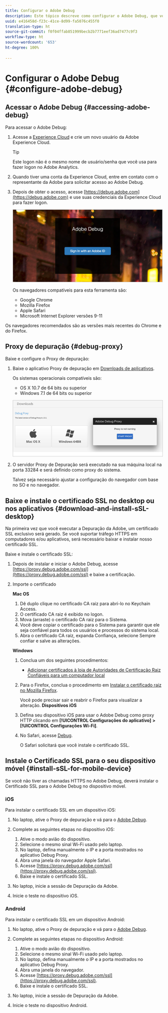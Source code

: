 ```yaml
---
title: Configurar o Adobe Debug
description: Este tópico descreve como configurar o Adobe Debug, que você pode usar para solucionar problemas de implementações do SDK do Media.
uuid: e416458d-f23c-41ce-8d99-fa5076c455f0
translation-type: ht
source-git-commit: f0f04ffab851999becb2b7771eef36ad7477c9f3
workflow-type: ht
source-wordcount: '653'
ht-degree: 100%

---
```



# Configurar o Adobe Debug {#configure-adobe-debug}

## Acessar o Adobe Debug {#accessing-adobe-debug}

Para acessar o Adobe Debug:

1. Acesse a [Experience Cloud](https://www.marketing.adobe.com) e crie um novo usuário da Adobe Experience Cloud.

   >[!TIP]
   >
   >Este logon não é o mesmo nome de usuário/senha que você usa para fazer logon no Adobe Analytics.

1. Quando tiver uma conta da Experience Cloud, entre em contato com o representante da Adobe para solicitar acesso ao Adobe Debug.
1. Depois de obter o acesso, acesse [https://debug.adobe.com](https://debug.adobe.com) e use suas credenciais da Experience Cloud para fazer logon.

   ![](assets/adobe-debug-login.png)

   Os navegadores compatíveis para esta ferramenta são:
   * Google Chrome
   * Mozilla Firefox
   * Apple Safari
   * Microsoft Internet Explorer versões 9-11

Os navegadores recomendados são as versões mais recentes do Chrome e do Firefox.

## Proxy de depuração {#debug-proxy}

Baixe e configure o Proxy de depuração:

1. Baixe o aplicativo Proxy de depuração em [Downloads de aplicativos](https://debug.adobe.com/#/downloads).

   Os sistemas operacionais compatíveis são:
   * OS X 10.7 de 64 bits ou superior
   * Windows 7.1 de 64 bits ou superior

   ![](assets/debug-proxy-app.png)

1. O servidor Proxy de Depuração será executado na sua máquina local na porta 33284 e será definido como proxy do sistema.

   Talvez seja necessário ajustar a configuração do navegador com base no SO e no navegador.

## Baixe e instale o certificado SSL no desktop ou nos aplicativos {#download-and-install-sSL-desktop}

Na primeira vez que você executar a Depuração da Adobe, um certificado SSL exclusivo será gerado. Se você suportar tráfego HTTPS em computadores e/ou aplicativos, será necessário baixar e instalar nosso certificado SSL.

Baixe e instale o certificado SSL:

1. Depois de instalar e iniciar o Adobe Debug, acesse [https://proxy.debug.adobe.com/ssl](https://proxy.debug.adobe.com/ssl) e baixe a certificação.
1. Importe o certificado

   **Mac OS**
   1. Dê duplo clique no certificado CA raiz para abri-lo no Keychain Access.
   1. O certificado CA raiz é exibido no logon.
   1. Mova (arraste) o certificado CA raiz para o Sistema.
   1. Você deve copiar o certificado para o Sistema para garantir que ele seja confiável para todos os usuários e processos do sistema local.
   1. Abra o certificado CA raiz, expanda Confiança, selecione Sempre confiar e salve as alterações.

   **Windows**
   1. Conclua um dos seguintes procedimentos:

      * [Adicionar certificados à loja de Autoridades de Certificação Raiz Confiáveis para um computador local](https://technet.microsoft.com/pt-br/library/cc754841.aspx#BKMK_addlocal)
   1. Para o Firefox, conclua o procedimento em [Instalar o certificado raiz no Mozilla Firefox](https://wiki.wmtransfer.com/projects/webmoney/wiki/Installing_root_certificate_in_Mozilla_Firefox).

      Você pode precisar sair e reabrir o Firefox para visualizar a alteração.
   **Dispositivos iOS**
   1. Defina seu dispositivo iOS para usar o Adobe Debug como proxy HTTP clicando em **[!UICONTROL Configurações do aplicativo]** **>** **[!UICONTROL Configurações Wi-Fi]**.

   1. No Safari, acesse [Debug](https://proxy.debug.adobe.com/ssl).

      O Safari solicitará que você instale o certificado SSL.




## Instale o Certificado SSL para o seu dispositivo móvel {#install-sSL-for-mobile-device}

Se você não tiver as chamadas HTTPS no Adobe Debug, deverá instalar o Certificado SSL para o Adobe Debug no dispositivo móvel.

### iOS

Para instalar o certificado SSL em um dispositivo iOS:

1. No laptop, ative o Proxy de depuração e vá para o [Adobe Debug](https://debug.adobe.com).
1. Complete as seguintes etapas no dispositivo iOS:
   1. Ative o modo avião do dispositivo.
   1. Selecione o mesmo sinal Wi-Fi usado pelo laptop.
   1. No laptop, defina manualmente o IP e a porta mostrados no aplicativo Debug Proxy.
   1. Abra uma janela do navegador Apple Safari.
   1. Acesse [https://proxy.debug.adobe.com/ssl](https://proxy.debug.adobe.com/ssl).
   1. Baixe e instale o certificado SSL.

1. No laptop, inicie a sessão de Depuração da Adobe.
1. Inicie o teste no dispositivo iOS.

### Android

Para instalar o certificado SSL em um dispositivo Android:

1. No laptop, ative o Proxy de depuração e vá para o [Adobe Debug](https://debug.adobe.com).
1. Complete as seguintes etapas no dispositivo Android:
   1. Ative o modo avião do dispositivo.
   1. Selecione o mesmo sinal Wi-Fi usado pelo laptop.
   1. No laptop, defina manualmente o IP e a porta mostrados no aplicativo Debug Proxy.
   1. Abra uma janela do navegador.
   1. Acesse [https://proxy.debug.adobe.com/ssl](https://proxy.debug.adobe.com/ssl).
   1. Baixe e instale o certificado SSL.

1. No laptop, inicie a sessão de Depuração da Adobe.
1. Inicie o teste no dispositivo Android.


